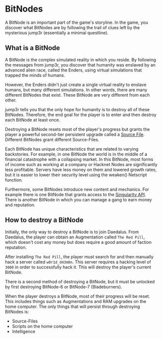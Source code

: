 # BitNodes

A BitNode is an important part of the game's storyline. In the game, you discover
what BitNodes are by following the trail of clues left by the mysterious jump3r
(essentially a minimal questline).

## What is a BitNode

A BitNode is the complex simulated reality in which you reside. By following the messages
from jump3r, you discover that humanity was enslaved by an advanced alien race, called
the Enders, using virtual simulations that trapped the minds of humans.

However, the Enders didn't just create a single virtual reality to enslave humans, but many
different simulations. In other words, there are many different BitNodes that exist.
These BitNode are very different from each other.

jump3r tells you that the only hope for humanity is to destroy all of these BitNodes.
Therefore, the end goal for the player is to enter and then destroy each BitNode at least once.

Destroying a BitNode resets most of the player's progress but grants the player a
powerful second-tier persistent upgrade called a [Source File](sourcefiles.md).
Different BitNodes grant different Source-Files.

Each BitNode has unique characteristics that are related to varying backstories. For example,
in one BitNode the world is in the middle of a financial catastrophe with a collapsing
market. In this BitNode, most forms of income such as working at a company or Hacknet
Nodes are significantly less profitable. Servers have less money on them and lowered
growth rates, but it is easier to lower their security level using the weaken() Netscript function.

Furthermore, some BitNodes introduce new content and mechanics. For example there is one
BitNode that grants access to the [Singularity API](https://github.com/bitburner-official/bitburner-src/blob/dev/markdown/bitburner.singularity.md).
There is another BitNode in which you can manage a gang to earn money and reputation.

## How to destroy a BitNode

Initially, the only way to destroy a BitNode is to join Daedalus.
From Daedalus, the player can obtain an Augmentation called `The Red Pill`, which doesn't cost any money
but does require a good amount of faction reputation.

After installing `The Red Pill`, the player must search for and then manually hack a
server called `w0r1d_d43m0n`. This server requires a hacking level of `3000` in order
to successfully hack it. This will destroy the player's current BitNode.

There is a second method of destroying a BitNode, but it must be unlocked by first
destroying BitNode-6 or BitNode-7 (Bladeburners).

When the player destroys a BitNode, most of their progress will be reset. This includes things
such as Augmentations and RAM upgrades on the home computer. The only things that will persist
through destroying BitNodes is:

- Source-Files
- Scripts on the home computer
- Intelligence
